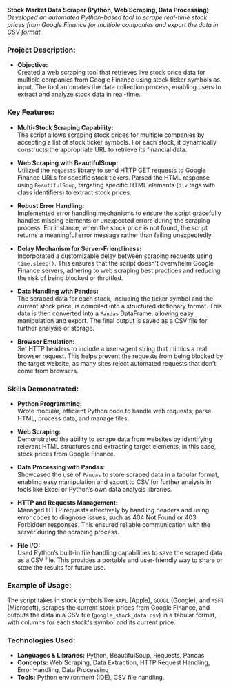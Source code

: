 **Stock Market Data Scraper (Python, Web Scraping, Data Processing)**  
*Developed an automated Python-based tool to scrape real-time stock prices from Google Finance for multiple companies and export the data in CSV format.*

### Project Description:
- **Objective:**  
  Created a web scraping tool that retrieves live stock price data for multiple companies from Google Finance using stock ticker symbols as input. The tool automates the data collection process, enabling users to extract and analyze stock data in real-time.

### Key Features:
- **Multi-Stock Scraping Capability:**  
  The script allows scraping stock prices for multiple companies by accepting a list of stock ticker symbols. For each stock, it dynamically constructs the appropriate URL to retrieve its financial data.
  
- **Web Scraping with BeautifulSoup:**  
  Utilized the `requests` library to send HTTP GET requests to Google Finance URLs for specific stock tickers. Parsed the HTML response using `BeautifulSoup`, targeting specific HTML elements (`div` tags with class identifiers) to extract stock prices.

- **Robust Error Handling:**  
  Implemented error handling mechanisms to ensure the script gracefully handles missing elements or unexpected errors during the scraping process. For instance, when the stock price is not found, the script returns a meaningful error message rather than failing unexpectedly.

- **Delay Mechanism for Server-Friendliness:**  
  Incorporated a customizable delay between scraping requests using `time.sleep()`. This ensures that the script doesn’t overwhelm Google Finance servers, adhering to web scraping best practices and reducing the risk of being blocked or throttled.

- **Data Handling with Pandas:**  
  The scraped data for each stock, including the ticker symbol and the current stock price, is compiled into a structured dictionary format. This data is then converted into a `Pandas` DataFrame, allowing easy manipulation and export. The final output is saved as a CSV file for further analysis or storage.

- **Browser Emulation:**  
  Set HTTP headers to include a user-agent string that mimics a real browser request. This helps prevent the requests from being blocked by the target website, as many sites reject automated requests that don’t come from browsers.

### Skills Demonstrated:
- **Python Programming:**  
  Wrote modular, efficient Python code to handle web requests, parse HTML, process data, and manage files.
  
- **Web Scraping:**  
  Demonstrated the ability to scrape data from websites by identifying relevant HTML structures and extracting target elements, in this case, stock prices from Google Finance.

- **Data Processing with Pandas:**  
  Showcased the use of `Pandas` to store scraped data in a tabular format, enabling easy manipulation and export to CSV for further analysis in tools like Excel or Python’s own data analysis libraries.

- **HTTP and Requests Management:**  
  Managed HTTP requests effectively by handling headers and using error codes to diagnose issues, such as 404 Not Found or 403 Forbidden responses. This ensured reliable communication with the server during the scraping process.

- **File I/O:**  
  Used Python’s built-in file handling capabilities to save the scraped data as a CSV file. This provides a portable and user-friendly way to share or store the results for future use.

### Example of Usage:
The script takes in stock symbols like `AAPL` (Apple), `GOOGL` (Google), and `MSFT` (Microsoft), scrapes the current stock prices from Google Finance, and outputs the data in a CSV file (`google_stock_data.csv`) in a tabular format, with columns for each stock's symbol and its current price.

### Technologies Used:
- **Languages & Libraries:** Python, BeautifulSoup, Requests, Pandas
- **Concepts:** Web Scraping, Data Extraction, HTTP Request Handling, Error Handling, Data Processing
- **Tools:** Python environment (IDE), CSV file handling.
